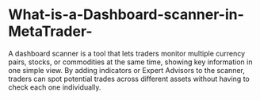 # What-is-a-Dashboard-scanner-in-MetaTrader-
A dashboard scanner is a tool that lets traders monitor multiple currency pairs, stocks, or commodities at the same time, showing key information in one simple view. By adding indicators or Expert Advisors to the scanner, traders can spot potential trades across different assets without having to check each one individually. 
